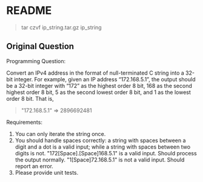 # README

> tar czvf ip_string.tar.gz ip_string


## Original Question

Programming Question:

Convert an IPv4 address in the format of null-terminated C string into a 32-bit integer.
For example, given an IP address “172.168.5.1”, the output should be a 32-bit integer
with “172” as the highest order 8 bit, 168 as the second highest order 8 bit, 5 as the
second lowest order 8 bit, and 1 as the lowest order 8 bit. That is,

> "172.168.5.1" => 2896692481

Requirements:

1. You can only iterate the string once.
2. You should handle spaces correctly: a string with spaces between a digit and a dot is
a valid input; while a string with spaces between two digits is not.
"172[Space].[Space]168.5.1" is a valid input. Should process the output normally.
"1[Space]72.168.5.1" is not a valid input. Should report an error.
3. Please provide unit tests.